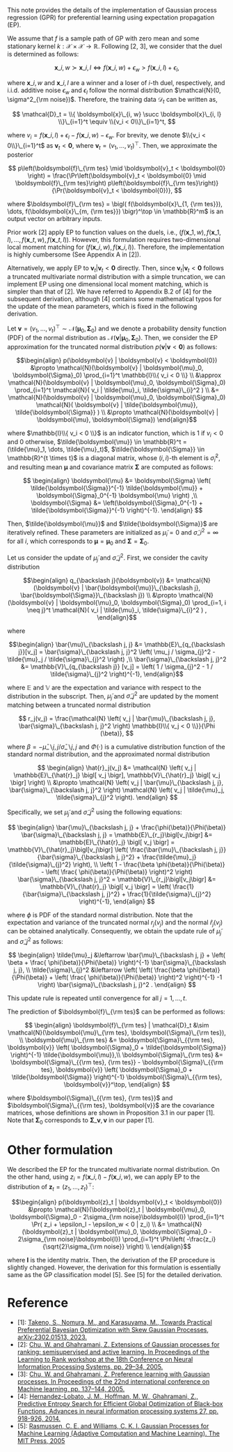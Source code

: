 This note provides the details of the implementation of Gaussian process regression (GPR) for preferential learning using expectation propagation (EP).


We assume that $f$ is a sample path of GP with zero mean and some stationary kernel $k: \mathcal{X} \times \mathcal{X} \rightarrow \mathbb{R}$.
Following [2, 3], we consider that the duel is determined as follows:

$$
    \boldsymbol{x}\_{i, w} \succ \boldsymbol{x}\_{i, l}
    \Leftrightarrow
    f(\boldsymbol{x}\_{i, w}) + \epsilon_w > f(\boldsymbol{x}\_{i, l}) + \epsilon_l,
$$

where $\boldsymbol{x}\_{i, w}$ and $\boldsymbol{x}\_{i, l}$ are a winner and a loser of $i$-th duel, respectively, and i.i.d. additive noise $\epsilon_w$ and $\epsilon_l$ follow the normal distribution $\mathcal{N}(0, \sigma^2_{\rm noise})$.
Therefore, the training data $\mathcal{D}_t$ can be written as, 

$$
    \mathcal{D}_t = \\{ \boldsymbol{x}\_{i, w} \succ \boldsymbol{x}\_{i, l} \\}\_{i=1}^t \equiv \\{v_i < 0\\}\_{i=1}^t,
$$

where $v_i = f(\boldsymbol{x}\_{i, l}) + \epsilon_l - f(\boldsymbol{x}\_{i, w}) - \epsilon_w$.
For brevity, we denote $\\{v_i < 0\\}\_{i=1}^t$ as $\boldsymbol{v}_t < \boldsymbol{0}$, where $\boldsymbol{v}_t = (v_1, \dots, v_t)^\top$.
Then, we approximate the posterior 

$$
p\left(\boldsymbol{f}\_{\rm tes} \mid \boldsymbol{v}_t < \boldsymbol{0} \right) 
    = \frac{\Pr\left(\boldsymbol{v}_t < \boldsymbol{0} \mid \boldsymbol{f}\_{\rm tes}\right)  p\left(\boldsymbol{f}\_{\rm tes}\right)}{\Pr(\boldsymbol{v}_t < \boldsymbol{0})},
$$

where $\boldsymbol{f}\_{\rm tes} = \bigl( f(\boldsymbol{x}\_{1, {\rm tes}}), \dots, f(\boldsymbol{x}\_{m, {\rm tes}}) \bigr)^\top \in \mathbb{R}^m$ is an output vector on arbitrary inputs.



Prior work [2] apply EP to function values on the duels, i.e., $\bigl( f(\boldsymbol{x}\_{1, w}), f(\boldsymbol{x}\_{1, l}), \dots, f(\boldsymbol{x}\_{t, w}), f(\boldsymbol{x}\_{t, l}) \bigr)$.
However, this formulation requires two-dimensional local moment matching for $\bigl( f(\boldsymbol{x}\_{i, w}), f(\boldsymbol{x}\_{i, l}) \bigr)$.
Therefore, the implementation is highly cumbersome (See Appendix A in [2]).


Alternatively, we apply EP to $\boldsymbol{v}_t | \boldsymbol{v}_t < \boldsymbol{0}$ directly.
Then, since $\boldsymbol{v}_t | \boldsymbol{v}_t < \boldsymbol{0}$ follows a truncated multivariate normal distribution with a simple truncation, we can implement EP using one dimensional local moment matching, which is simpler than that of [2].
We have referred to Appendix B.2 of [4] for the subsequent derivation, although [4] contains some mathematical typos for the update of the mean parameters, which is fixed in the following derivation.


Let $\boldsymbol{v} = (v_1, \dots, v_t)^\top \sim \mathcal{N}(\boldsymbol{\mu}_0, \boldsymbol{\Sigma}_0)$ and we denote a probability density function (PDF) of the normal distribution as $\mathcal{N}(\boldsymbol{v} | \boldsymbol{\mu}_0, \boldsymbol{\Sigma}_0)$.
Then, we consider the EP approximation for the truncated normal distribution $p(\boldsymbol{v} | \boldsymbol{v} < \boldsymbol{0})$ as follows:

```math
\begin{align}
    p(\boldsymbol{v} | \boldsymbol{v} < \boldsymbol{0}) 
    &\propto \mathcal{N}(\boldsymbol{v} | \boldsymbol{\mu}_0, \boldsymbol{\Sigma}_0) \prod_{i=1}^t \mathbb{I}\\{ v_i < 0 \\} \\
    &\approx \mathcal{N}(\boldsymbol{v} | \boldsymbol{\mu}_0, \boldsymbol{\Sigma}_0) \prod_{i=1}^t \mathcal{N}( v_i | \tilde{\mu}_i, \tilde{\sigma}\_{i}^2 ) \\
    &= \mathcal{N}(\boldsymbol{v} | \boldsymbol{\mu}_0, \boldsymbol{\Sigma}_0) \mathcal{N}( \boldsymbol{v} | \tilde{\boldsymbol{\mu}}, \tilde{\boldsymbol{\Sigma}} ) \\
    &\propto \mathcal{N}(\boldsymbol{v} |  \boldsymbol{\mu}, \boldsymbol{\Sigma})
\end{align}
```

where $\mathbb{I}\\{ v_i < 0 \\}$ is an indicator function, which is $1$ if $v_i < 0$ and $0$ otherwise,  $\tilde{\boldsymbol{\mu}} \in \mathbb{R}^t = (\tilde{\mu}_1, \dots, \tilde{\mu}_t)$, $\tilde{\boldsymbol{\Sigma}} \in \mathbb{R}^{t \times t}$ is a diagonal matrix, whose $(i,i)$-th element is $\tilde{\sigma}_i^2$, and resulting mean $\boldsymbol{\mu}$ and covariance matrix $\boldsymbol{\Sigma}$ are computed as follows:

$$
\begin{align}
    \boldsymbol{\mu} &= \boldsymbol{\Sigma} \left( \tilde{\boldsymbol{\Sigma}}^{-1} \tilde{\boldsymbol{\mu}} + \boldsymbol{\Sigma}_0^{-1} \boldsymbol{\mu} \right) ,\\
    \boldsymbol{\Sigma} &= \left(\boldsymbol{\Sigma}_0^{-1} + \tilde{\boldsymbol{\Sigma}}^{-1} \right)^{-1}.
\end{align}
$$

Then, $\tilde{\boldsymbol{\mu}}$ and $\tilde{\boldsymbol{\Sigma}}$ are iteratively refined.
These parameters are initialized as $\tilde{\mu}_i = 0$ and $\tilde{\sigma}\_{i}^2 = \infty$ for all $i$, which corresponds to $\boldsymbol{\mu} = \boldsymbol{\mu}_0$ and $\boldsymbol{\Sigma} = \boldsymbol{\Sigma}_0$.


Let us consider the update of $\tilde{\mu}_j$ and $\tilde{\sigma}\_{j}^2$.
First, we consider the cavity distribution

```math
\begin{align}
    q_{\backslash j}(\boldsymbol{v}) 
    &= \mathcal{N}(\boldsymbol{v} | \bar{\boldsymbol{\mu}}\_{\backslash j}, \bar{\boldsymbol{\Sigma}}\_{\backslash j}) \\
    &\propto \mathcal{N}(\boldsymbol{v} | \boldsymbol{\mu}_0, \boldsymbol{\Sigma}_0) \prod_{i=1, i \neq j}^t \mathcal{N}( v_i | \tilde{\mu}_i, \tilde{\sigma}\_{i}^2 )  
,
\end{align}
```

where

```math
\begin{align}
    \bar{\mu}\_{\backslash j, j} 
    &=
    \mathbb{E}\_{q_{\backslash j}}[v_j] = \bar{\sigma}\_{\backslash j, j}^2 \left( \mu_j / \sigma_{j}^2 - \tilde{\mu}_j / \tilde{\sigma}\_{j}^2 \right) ,\\
    \bar{\sigma}\_{\backslash j, j}^2 
    &= 
    \mathbb{V}\_{q_{\backslash j}} [v_j] = \left( 1 / \sigma_{j}^2 - 1 / \tilde{\sigma}\_{j}^2 \right)^{-1},
\end{align}
```

where $\mathbb{E}$ and $\mathbb{V}$ are the expectation and variance with respect to the distribution in the subscript.
Then, $\tilde{\mu}_j$ and $\tilde{\sigma}\_{j}^2$ are updated by the moment matching between a truncated normal distribution 

$$
r_j(v_j) = 
\frac{\mathcal{N} \left( v_j | \bar{\mu}\_{\backslash j, j}, \bar{\sigma}\_{\backslash j, j}^2 \right) \mathbb{I}\\{ v_j < 0 \\}}{\Phi (\beta)},
$$ 

where $\beta = - \bar{\mu}\_{\backslash j, j} / \bar{\sigma}\_{\backslash j, j}$ and $\Phi ( \cdot )$ is a cumulative distribution function of the standard normal distribution, and the approximated normal distribution

$$
\begin{align}
    \hat{r}_j(v_j) 
    &= \mathcal{N} \left( v_j | \mathbb{E}\_{\hat{r}_j} \bigl[ v_j \bigr], \mathbb{V}\_{\hat{r}_j} \bigl[ v_j \bigr] \right) \\
    &\propto
    \mathcal{N} \left( v_j | \bar{\mu}\_{\backslash j, j}, \bar{\sigma}\_{\backslash j, j}^2 \right)
    \mathcal{N} \left( v_j | \tilde{\mu}_j, \tilde{\sigma}\_{j}^2 \right).
\end{align}
$$

Specifically, we set $\tilde{\mu}_j$ and $\tilde{\sigma}\_{j}^2$ using the following equations:

$$
\begin{align}
    \bar{\mu}\_{\backslash j, j} + \frac{\phi(\beta)}{\Phi(\beta)} \bar{\sigma}\_{\backslash j, j} 
    = \mathbb{E}\_{r_j}\bigl[v_j\bigr] 
    &= \mathbb{E}\_{\hat{r}_j} \bigl[ v_j \bigr]
    = \mathbb{V}\_{\hat{r}_j}\bigl[v_j\bigr] \left( \frac{\bar{\mu}\_{\backslash j, j}}{\bar{\sigma}\_{\backslash j, j}^2} + \frac{\tilde{\mu}_j}{\tilde{\sigma}\_{j}^2} \right),
    \\
     \left( 1 - \frac{\beta \phi(\beta)}{\Phi(\beta)} - \left( \frac{ \phi(\beta)}{\Phi(\beta)} \right)^2 \right) \bar{\sigma}\_{\backslash j, j}^2 
    = \mathbb{V}\_{r_j}\bigl[v_j\bigr] 
    &= \mathbb{V}\_{\hat{r}_j} \bigl[ v_j \bigr]
    = \left( \frac{1}{\bar{\sigma}\_{\backslash j, j}^2} + \frac{1}{\tilde{\sigma}\_{j}^2} \right)^{-1},
\end{align}
$$

where $\phi$ is PDF of the standard normal distribution.
Note that the expectation and variance of the truncated normal $r_j(v_j)$ and the normal $\hat{r}_j(v_j)$ can be obtained analytically.
Consequently, we obtain the update rule of $\tilde{\mu}_j$ and $\tilde{\sigma}\_{j}^2$  as follows:

$$
\begin{align}
    \tilde{\mu}_j &\leftarrow \bar{\mu}\_{\backslash j, j} + \left( \beta + \frac{ \phi(\beta)}{\Phi(\beta)} \right)^{-1} \bar{\sigma}\_{\backslash j, j}, \\
    \tilde{\sigma}\_{j}^2 &\leftarrow \left( \left( \frac{\beta \phi(\beta)}{\Phi(\beta)} + \left( \frac{ \phi(\beta)}{\Phi(\beta)} \right)^2 \right)^{-1} -1 \right) \bar{\sigma}\_{\backslash j, j}^2 .
\end{align}
$$

This update rule is repeated until convergence for all $j=1, \dots, t$.


The prediction of $\boldsymbol{f}\_{\rm tes}$ can be performed as follows:

$$
\begin{align}
    \boldsymbol{f}\_{\rm tes} | \mathcal{D}_t &\sim \mathcal{N}(\boldsymbol{\mu}\_{\rm tes}, \boldsymbol{\Sigma}\_{\rm tes}), \\
    \boldsymbol{\mu}\_{\rm tes} &= \boldsymbol{\Sigma}\_{{\rm tes}, \boldsymbol{v}} \left( \boldsymbol{\Sigma}_0 + \tilde{\boldsymbol{\Sigma}} \right)^{-1} \tilde{\boldsymbol{\mu}},\\
    \boldsymbol{\Sigma}\_{\rm tes} &= \boldsymbol{\Sigma}\_{{\rm tes}, {\rm tes}} - \boldsymbol{\Sigma}\_{{\rm tes}, \boldsymbol{v}} \left( \boldsymbol{\Sigma}_0 + \tilde{\boldsymbol{\Sigma}} \right)^{-1} \boldsymbol{\Sigma}\_{{\rm tes}, \boldsymbol{v}}^\top,
\end{align}
$$

where $\boldsymbol{\Sigma}\_{{\rm tes}, {\rm tes}}$ and $\boldsymbol{\Sigma}\_{{\rm tes}, \boldsymbol{v}}$ are the covariance matrices, whose definitions are shown in Proposition 3.1 in our paper [1].
Note that $\boldsymbol{\Sigma}_0$ corresponds to $\boldsymbol{\Sigma}\_{\boldsymbol{v}, \boldsymbol{v}}$ in our paper [1].

# Other formulation

We described the EP for the truncated multivariate normal distribution.
On the other hand, using $z_i = f(\boldsymbol{x}\_{i, l}) - f(\boldsymbol{x}\_{i, w})$, we can apply EP to the distribution of $\boldsymbol{z}_t = (z_1, \dots, z_t)^\top$:

```math
\begin{align}
    p(\boldsymbol{z}_t | \boldsymbol{v}_t < \boldsymbol{0}) 
    &\propto \mathcal{N}(\boldsymbol{z}_t | \boldsymbol{\mu}_0, \boldsymbol{\Sigma}_0 - 2\sigma_{\rm noise}\boldsymbol{I}) \prod_{i=1}^t \Pr( z_i + \epsilon_l - \epsilon_w < 0 | z_i) \\
    &= \mathcal{N}(\boldsymbol{z}_t | \boldsymbol{\mu}_0, \boldsymbol{\Sigma}_0 - 2\sigma_{\rm noise}\boldsymbol{I}) \prod_{i=1}^t \Phi\left( -\frac{z_i}{\sqrt{2}\sigma_{\rm noise}} \right) \\
\end{align}
```

where $\boldsymbol{I}$ is the identity matrix.
Then, the derivation of the EP procedure is slightly changed.
However, the derivation for this formulation is essentially same as the GP classification model [5].
See [5] for the detailed derivation.

# Reference

- [1]: [Takeno, S., Nomura, M., and Karasuyama, M., Towards Practical Preferential Bayesian Optimization with Skew Gaussian Processes, arXiv:2302.01513, 2023.](https://arxiv.org/abs/2302.01513) 
- [2]: [Chu, W. and Ghahramani, Z. Extensions of Gaussian processes for ranking: semisupervised and active learning. In Proceedings of the Learning to Rank workshop at the 18th Conference on Neural Information Processing Systems, pp. 29–34, 2005.](http://www.gatsby.ucl.ac.uk/~chuwei/paper/gprl.pdf)
- [3]: [Chu, W. and Ghahramani, Z. Preference learning with Gaussian processes. In Proceedings of the 22nd international conference on Machine learning, pp. 137–144, 2005.](https://icml.cc/Conferences/2005/proceedings/papers/018_Preference_ChuGhahramani.pdf)
- [4]: [Hernandez-Lobato, J. M., Hoffman, M. W., Ghahramani, Z., Predictive Entropy Search for Efficient Global Optimization of Black-box Functions, Advances in neural information processing systems 27, pp. 918-926, 2014.](https://papers.nips.cc/paper/2014/hash/069d3bb002acd8d7dd095917f9efe4cb-Abstract.html)
- [5]: [Rasmussen, C. E. and Williams, C. K. I. Gaussian Processes for Machine Learning (Adaptive Computation and Machine Learning). The MIT Press, 2005](https://gaussianprocess.org/gpml/)
